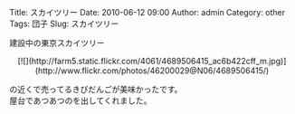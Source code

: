 Title: スカイツリー
Date: 2010-06-12 09:00
Author: admin
Category: other
Tags: 団子
Slug: スカイツリー

建設中の東京スカイツリー

<p>
<center>
[![](http://farm5.static.flickr.com/4061/4689506415_ac6b422cff_m.jpg)](http://www.flickr.com/photos/46200029@N06/4689506415/)

</center>
  
の近くで売ってるきびだんごが美味かったです。  
屋台であつあつのを出してくれました。

</p>

